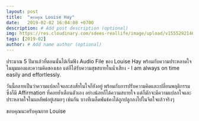```yaml
---
layout: post
title:  "ขอบคุณ Louise Hay"
date:   2019-02-02 16:04:08 +0700
description: # Add post description (optional)
img: https://res.cloudinary.com/sdees-reallife/image/upload/v1555292146/louise.jpg # Add image post (optional)
tags: [2019-02]
author: # Add name author (optional)
---
```

ประมาณ 5 ปีมาแล้วที่ตอนนั้นได้เริ่มฟัง Audio File ของ Louise Hay พร้อมกับความประหลาดใจในมุมมองและความคิดของเธอ แต่ก็ได้รับความสุขสบายในน้ำเสียง - I am always on time easily and effortlessly.

วันนี้กลายเป็นว่าความแปลกใจและสงสัยในใจก็ยังอยู่ พร้อมกับการปรับความคิดและเปลี่ยนพฤติกรรมซึ่งก็มี Affirmation ที่คอยย้ำเตือนตัวเอง อย่างน้อยก็ได้ความสบายใจ แต่ก็มักจะมีความแปลกใจและประหลาดใจในผลลัพธ์อยู่เสมอๆ เช่นกัน บางทีเมล็ดพันธ์คงได้ถูกปลูกลงไปในจิตใจแล้วจริงๆ

ขอบคุณนะครับคุณยาย Louise
